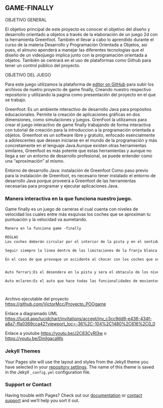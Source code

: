 ## GAME-FINALLY

OBJETIVO GENERAL 

El objetivo principal de este proyecto es conocer el objetivo del diseño y desarrollo orientado a objetos a través de la elaboración de un juego 2d con la herramienta Greenfoot.
También el llevar a cabo lo aprendido durante el curso de la materia Desarrollo y Programación Orientada a Objetos, así pues, el almuno apenderá a manejar las diferentes tecnologías que el diseño de un videojuego implica junto con la programación orientada a objetos.
También se centrará en el uso de plataformas como Github para tener un control público del proyecto.

OBJETIVO DEL JUEGO 

Para este juego utilizamos la plataforma de [editor on GitHub](https://github.com/VictorMcc/Proyecto_POOgame/edit/main/README.md) para subir los archivos de nuetro proyecto de game finally, Creando nuestro respectivo repositorio y utilizando la pagina como presentación del proyecto en el que se trabajo. 

Greenfoot: Es un ambiente interactivo de desarrollo Java para propósitos educacionales. Permite la creación de aplicaciones gráficas en dos dimensiones, como simulaciones y juegos. 
GrenFoot la utilizamos para crear el juego interactivo de game finally trabajando de forma interactiva con tutorial de creación para la introduccion a la programación orientada a objetos. 
Greenfoot es un software libre y gratuito, enfocado esencialmente a adolescentes que desean iniciarse en el mundo de la programación y más concretamente en el lenguaje Java.Aunque existen otras herramientas similares, Greenfoot es más potente que estas herramientas y aunque no llega a ser un entorno de desarrollo profesional, se puede entender como una “aproximación” al mismo.

Entorno de desarrollo Java: instalación de Greenfoot
Como paso previo para la instalación de Greenfoot, es necesario tener instalado el entorno de desarrollo Java porque proveerá a Greenfoot de las herramientas necesarias para programar y ejecutar aplicaciones Java.


### Manera interactiva en la que funciona nuestro juego.

Game finally es un juego de carreras el cual cuenta con niveles de velocidad los cuales entre más esquivas los coches que se aproximan tu puntuación y la velocidad va aumetando.

```markdown
Manera en la funciona game -finally

REGLAS
Los coches deberán circular por el interior de la pista y en el sentido de la marcha. Se entenderá por circular por el interior de la pista cuando el vehículo este en el espacio delimitado por las rayas blancas con rojo delimitara al coche para que este siempre dentro de la pista y tenga como objetivo esquivar a los coches que se le aproximan y así pasara los niveles y aumentara la velocidad.

Seguir siempre la linea dentro de las limitaciones de la franja blanca con rojo. 

En el caso de que provoque un accidente al chocar con los coches que se aproximan se reiniciara el juego, comenzando desde el nivel de inicio y volverá a reiniciar el nivel de velocidad del automóvil. 


Auto ferrari:Es el desendera en la pista y sera el obtaculo de los niveles 

Auto mclaren:Es el auto que hace todas las funcionalidades de movientos para asi poder esquivar los ostaculos e ir pasando de nivel




```
Archivo ejecutable del proyecto 
https://github.com/VictorMcc/Proyecto_POOgame

Enlace a diagramado UML 
https://lucid.app/lucidchart/invitations/accept/inv_c3cc9dd9-e436-434f-a8a7-ffa0369cca42?viewport_loc=-36%2C-104%2C1480%2C616%2C0_0

Enlace a youtube 
https://youtu.be/J2C83CyRl3w
o
https://youtu.be/DinilgacaWs

### Jekyll Themes

Your Pages site will use the layout and styles from the Jekyll theme you have selected in your [repository settings](https://github.com/VictorMcc/Proyecto_POOgame/settings/pages). The name of this theme is saved in the Jekyll `_config.yml` configuration file.

### Support or Contact

Having trouble with Pages? Check out our [documentation](https://docs.github.com/categories/github-pages-basics/) or [contact support](https://support.github.com/contact) and we’ll help you sort it out.
